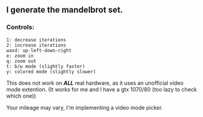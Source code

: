 ## I generate the mandelbrot set.

### Controls:

```
1: decrease iterations
2: increase iterations
wasd: up-left-down-right
e: zoom in
q: zoom out
t: b/w mode (slightly faster)
y: colored mode (slightly slower)
```

This does not work on ***ALL*** real hardware, as it uses an unofficial video mode extention. (It works for me and I have a gtx 1070/80 (too lazy to check which one))

Your mileage may vary, I'm implementing a video mode picker.
